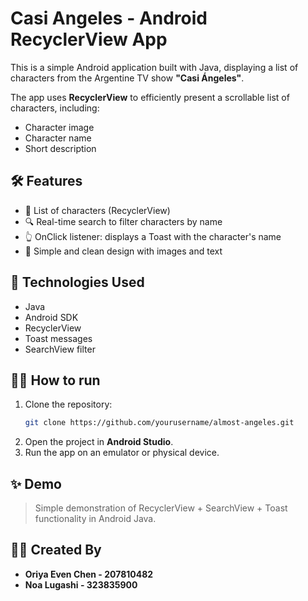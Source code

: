 
# Casi Angeles - Android RecyclerView App

This is a simple Android application built with Java, displaying a list of characters from the Argentine TV show **"Casi Ángeles"**.

The app uses **RecyclerView** to efficiently present a scrollable list of characters, including:
- Character image
- Character name
- Short description

## 🛠️ Features
- 📝 List of characters (RecyclerView)
- 🔍 Real-time search to filter characters by name
- 👆 OnClick listener: displays a Toast with the character's name
- 🎨 Simple and clean design with images and text

## 🧰 Technologies Used
- Java
- Android SDK
- RecyclerView
- Toast messages
- SearchView filter

## 🧑‍💻 How to run
1. Clone the repository:
    ```bash
    git clone https://github.com/yourusername/almost-angeles.git
    ```
2. Open the project in **Android Studio**.
3. Run the app on an emulator or physical device.

## ✨ Demo
> Simple demonstration of RecyclerView + SearchView + Toast functionality in Android Java.
> 
## 👩‍💻 Created By

- **Oriya Even Chen - 207810482**
- **Noa Lugashi - 323835900**
